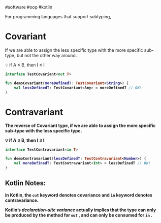 #software #oop #kotlin 

For programming languages that support subtyping,

# Covariant

If we are able to assign the less specific type with the more specific sub-type, but not the other way around.

<aside> 💡 if A ≤ B, then I<A> ≤ I<B>

</aside>

```kotlin
interface TestCovariant<out T>

fun demoCovariant(moreDefinedT: TestCovariant<String>) {
	val lessDefinedT: TestCovariant<Any> = moreDefinedT // OK!
}
```

# Contravariant

The reverse of Covariant type, if we are able to assign the more specific sub-type with the less specific type.

<aside> 💡 if A ≤ B, then I<B> ≤ I<A>

</aside>

```kotlin
interface TestContravariant<in T>

fun demoContravariant(lessDefinedT: TestContravariant<Number>) {
	val moreDefinedT: TestContravariant<Int> = lessDefinedT // OK!
}
```

## Kotlin Notes:

in Kotlin, the `out` keyword denotes covariance and `in` keyword denotes contravariance.

Kotlin’s _declaration-site variance_ actually implies that the type can only be produced by the method for `out` , and can only be consumed for `in` .